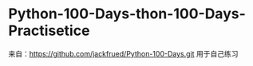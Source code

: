 # Python-100-Days-thon-100-Days-Practisetice
来自：https://github.com/jackfrued/Python-100-Days.git 用于自己练习
